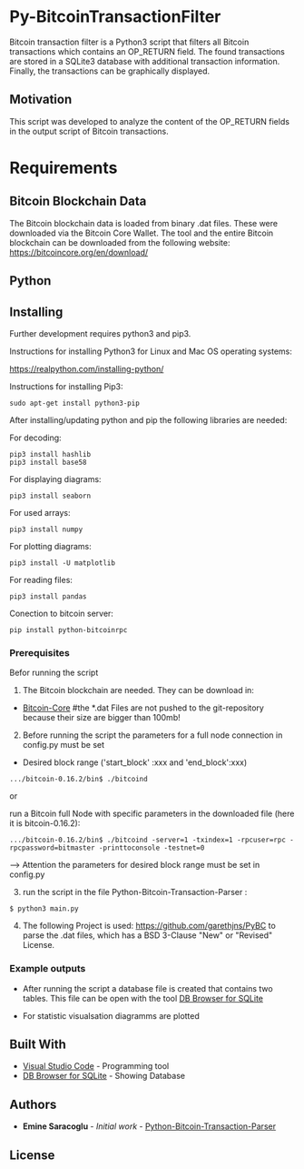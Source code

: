 # Py-BitcoinTransactionFilter
Bitcoin transaction filter is a Python3 script that filters all Bitcoin transactions which contains an OP_RETURN field. The found transactions are stored in a SQLite3 database with additional transaction information. Finally, the transactions can be graphically displayed.


## Motivation
This script was developed to analyze the content of the OP_RETURN fields in the output script of Bitcoin transactions. 

# Requirements

## Bitcoin Blockchain Data

The Bitcoin blockchain data is loaded from binary .dat files. These were downloaded via the Bitcoin Core Wallet. The tool and the entire Bitcoin blockchain can be downloaded from the following website: https://bitcoincore.org/en/download/

## Python

##  Installing
Further development requires python3 and pip3.

Instructions for installing Python3 for Linux and Mac OS operating systems:

https://realpython.com/installing-python/


Instructions for installing Pip3:

```
sudo apt-get install python3-pip
```

After installing/updating python and pip the following libraries are needed:

For decoding:
```
pip3 install hashlib
pip3 install base58
```

For displaying diagrams:
```
pip3 install seaborn
```

For used arrays:
```
pip3 install numpy
```

For plotting diagrams:
```
pip3 install -U matplotlib
```

For reading files:
```
pip3 install pandas
```

Conection to bitcoin server:
```
pip install python-bitcoinrpc
```

### Prerequisites

Befor running the script 

1. The Bitcoin blockchain are needed. They can be download in:
* [Bitcoin-Core](https://bitcoin.org/de/download)
#the *.dat Files are not pushed to the git-repository because their size are bigger than 100mb!

2. Before running the script the parameters for a full node connection in config.py must be set
- Desired block range ('start_block' :xxx  and  'end_block':xxx) 

```
.../bitcoin-0.16.2/bin$ ./bitcoind 
```

or 

 run a Bitcoin full Node with specific parameters in the downloaded file (here it is bitcoin-0.16.2):
 
```
.../bitcoin-0.16.2/bin$ ./bitcoind -server=1 -txindex=1 -rpcuser=rpc -rpcpassword=bitmaster -printtoconsole -testnet=0 
```
--> Attention the parameters for desired block range must be set in config.py

3. run the script in the file Python-Bitcoin-Transaction-Parser :
```
$ python3 main.py
```

4. The following Project is used: https://github.com/garethjns/PyBC to parse the .dat files, which has a BSD 3-Clause "New" or "Revised" License.

### Example outputs

- After running the script a database file is created that contains two tables. This file can be open with the tool [DB Browser for SQLite](https://sqlitebrowser.org)

- For statistic visualsation diagramms are plotted

## Built With

* [Visual Studio Code](https://code.visualstudio.com) - Programming tool
* [DB Browser for SQLite](https://sqlitebrowser.org) - Showing Database



## Authors

* **Emine Saracoglu** - *Initial work* - [Python-Bitcoin-Transaction-Parser](https://github.com/MericD/Python-Bitcoin-Transaction-Parser.git)

## License

